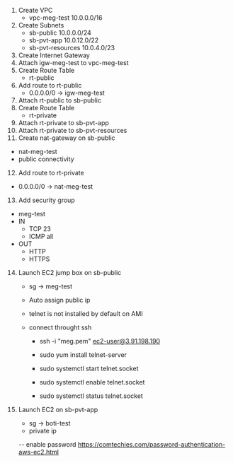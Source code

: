 1. Create VPC
   - vpc-meg-test 10.0.0.0/16
2. Create Subnets
   - sb-public 10.0.0.0/24
   - sb-pvt-app 10.0.12.0/22
   - sb-pvt-resources 10.0.4.0/23
3. Create Internet Gateway
4. Attach igw-meg-test to vpc-meg-test
5. Create Route Table
   - rt-public
6. Add route to rt-public
   - 0.0.0.0/0 -> igw-meg-test
7. Attach rt-public to sb-public
8. Create Route Table
   - rt-private
9. Attach rt-private to sb-pvt-app
10. Attach rt-private to sb-pvt-resources
11. Create nat-gateway on sb-public
   - nat-meg-test
   - public connectivity
12. Add route to rt-private
   - 0.0.0.0/0 -> nat-meg-test
13. Add security group
   - meg-test
   - IN
      - TCP 23
      - ICMP all
   - OUT
      - HTTP
      - HTTPS
14. Launch EC2 jump box on sb-public
    - sg -> meg-test
    - Auto assign public ip

    - telnet is not installed by default on AMI

    - connect throught ssh

      - ssh -i "meg.pem" ec2-user@3.91.198.190

      - sudo yum install telnet-server
      - sudo systemctl start telnet.socket
      - sudo systemctl enable telnet.socket
      - sudo systemctl status telnet.socket

15. Launch EC2 on sb-pvt-app
    - sg -> boti-test
    - private ip




    -- enable password
    https://comtechies.com/password-authentication-aws-ec2.html
